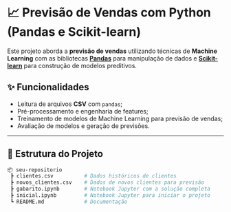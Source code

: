 # 📈 Previsão de Vendas com Python (Pandas e Scikit-learn)

Este projeto aborda a **previsão de vendas** utilizando técnicas de **Machine Learning** com as bibliotecas **[Pandas](https://pandas.pydata.org/)** para manipulação de dados e **[Scikit-learn](https://scikit-learn.org/stable/)** para construção de modelos preditivos.

## ✨ Funcionalidades
- Leitura de arquivos **CSV** com `pandas`;
- Pré-processamento e engenharia de features;
- Treinamento de modelos de Machine Learning para previsão de vendas;
- Avaliação de modelos e geração de previsões.

---

## 📂 Estrutura do Projeto
```bash
📦 seu-repositorio
 ┣ clientes.csv          # Dados históricos de clientes
 ┣ novos_clientes.csv    # Dados de novos clientes para previsão
 ┣ gabarito.ipynb        # Notebook Jupyter com a solução completa
 ┣ inicial.ipynb         # Notebook Jupyter para iniciar o projeto
 ┗ README.md             # Documentação
```
